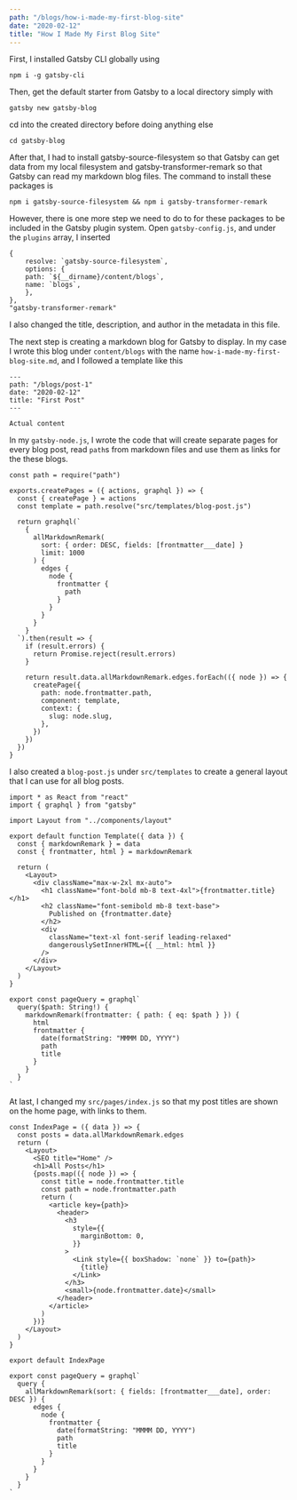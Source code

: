 ```yaml
---
path: "/blogs/how-i-made-my-first-blog-site"
date: "2020-02-12"
title: "How I Made My First Blog Site"
---
```


First, I installed Gatsby CLI globally using

```
npm i -g gatsby-cli
```

Then, get the default starter from Gatsby to a local directory simply with

```
gatsby new gatsby-blog
```

cd into the created directory before doing anything else

```
cd gatsby-blog
```

After that, I had to install gatsby-source-filesystem so that Gatsby can get data from my local filesystem and gatsby-transformer-remark so that Gatsby can read my markdown blog files. The command to install these packages is

```
npm i gatsby-source-filesystem && npm i gatsby-transformer-remark
```

However, there is one more step we need to do to for these packages to be included in the Gatsby plugin system. Open `gatsby-config.js`, and under the `plugins` array, I inserted

```
{
    resolve: `gatsby-source-filesystem`,
    options: {
    path: `${__dirname}/content/blogs`,
    name: `blogs`,
    },
},
"gatsby-transformer-remark"
```

I also changed the title, description, and author in the metadata in this file.

The next step is creating a markdown blog for Gatsby to display. In my case I wrote this blog under `content/blogs` with the name `how-i-made-my-first-blog-site.md`, and I followed a template like this

```
---
path: "/blogs/post-1"
date: "2020-02-12"
title: "First Post"
---

Actual content
```

In my `gatsby-node.js`, I wrote the code that will create separate pages for every blog post, read `path`s from markdown files and use them as links for the these blogs.

```
const path = require("path")

exports.createPages = ({ actions, graphql }) => {
  const { createPage } = actions
  const template = path.resolve("src/templates/blog-post.js")

  return graphql(`
    {
      allMarkdownRemark(
        sort: { order: DESC, fields: [frontmatter___date] }
        limit: 1000
      ) {
        edges {
          node {
            frontmatter {
              path
            }
          }
        }
      }
    }
  `).then(result => {
    if (result.errors) {
      return Promise.reject(result.errors)
    }

    return result.data.allMarkdownRemark.edges.forEach(({ node }) => {
      createPage({
        path: node.frontmatter.path,
        component: template,
        context: {
          slug: node.slug,
        },
      })
    })
  })
}
```

I also created a `blog-post.js` under `src/templates` to create a general layout that I can use for all blog posts.

```
import * as React from "react"
import { graphql } from "gatsby"

import Layout from "../components/layout"

export default function Template({ data }) {
  const { markdownRemark } = data
  const { frontmatter, html } = markdownRemark

  return (
    <Layout>
      <div className="max-w-2xl mx-auto">
        <h1 className="font-bold mb-8 text-4xl">{frontmatter.title}</h1>
        <h2 className="font-semibold mb-8 text-base">
          Published on {frontmatter.date}
        </h2>
        <div
          className="text-xl font-serif leading-relaxed"
          dangerouslySetInnerHTML={{ __html: html }}
        />
      </div>
    </Layout>
  )
}

export const pageQuery = graphql`
  query($path: String!) {
    markdownRemark(frontmatter: { path: { eq: $path } }) {
      html
      frontmatter {
        date(formatString: "MMMM DD, YYYY")
        path
        title
      }
    }
  }
`
```

At last, I changed my `src/pages/index.js` so that my post titles are shown on the home page, with links to them.

```
const IndexPage = ({ data }) => {
  const posts = data.allMarkdownRemark.edges
  return (
    <Layout>
      <SEO title="Home" />
      <h1>All Posts</h1>
      {posts.map(({ node }) => {
        const title = node.frontmatter.title
        const path = node.frontmatter.path
        return (
          <article key={path}>
            <header>
              <h3
                style={{
                  marginBottom: 0,
                }}
              >
                <Link style={{ boxShadow: `none` }} to={path}>
                  {title}
                </Link>
              </h3>
              <small>{node.frontmatter.date}</small>
            </header>
          </article>
        )
      })}
    </Layout>
  )
}

export default IndexPage

export const pageQuery = graphql`
  query {
    allMarkdownRemark(sort: { fields: [frontmatter___date], order: DESC }) {
      edges {
        node {
          frontmatter {
            date(formatString: "MMMM DD, YYYY")
            path
            title
          }
        }
      }
    }
  }
`

```
